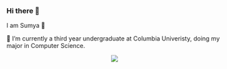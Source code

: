 ### Hi there 👋 
I am Sumya :princess:

🔭 I’m currently a third year undergraduate at Columbia Univeristy, doing my major in Computer Science.

<p align="center">
  <img src="https://capsule-render.vercel.app/api?text=Hi%20There👋%%I%20am%20Sumya👸&fontSize=40&animation=fadeIn&type=waving&color=gradient&height=100" />

</p>
<!-- - 🌱 I’m currently learning ...
- 👯 I’m looking to collaborate on ...
- 🤔 I’m looking for help with ...
- 💬 Ask me about ...
- 📫 How to reach me: ...
- 😄 Pronouns: ...
- ⚡ Fun fact: ...
-->
